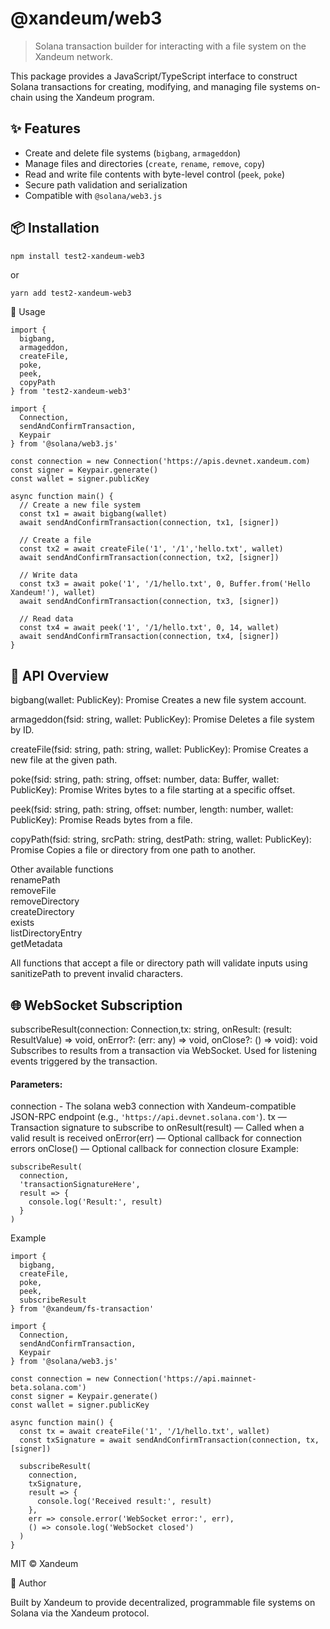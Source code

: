 # @xandeum/web3

> Solana transaction builder for interacting with a file system on the Xandeum network.

This package provides a JavaScript/TypeScript interface to construct Solana transactions for creating, modifying, and managing  file systems on-chain using the Xandeum program.

## ✨ Features

- Create and delete file systems (`bigbang`, `armageddon`)
- Manage files and directories (`create`, `rename`, `remove`, `copy`)
- Read and write file contents with byte-level control (`peek`, `poke`)
- Secure path validation and serialization
- Compatible with `@solana/web3.js`

## 📦 Installation

```bash
npm install test2-xandeum-web3
``` 

or

```
yarn add test2-xandeum-web3
```
🚀 Usage

```
import {
  bigbang,
  armageddon,
  createFile,
  poke,
  peek,
  copyPath
} from 'test2-xandeum-web3'

import {
  Connection,
  sendAndConfirmTransaction,
  Keypair
} from '@solana/web3.js'

const connection = new Connection('https://apis.devnet.xandeum.com)
const signer = Keypair.generate()
const wallet = signer.publicKey

async function main() {
  // Create a new file system
  const tx1 = await bigbang(wallet)
  await sendAndConfirmTransaction(connection, tx1, [signer])

  // Create a file
  const tx2 = await createFile('1', '/1','hello.txt', wallet)
  await sendAndConfirmTransaction(connection, tx2, [signer])

  // Write data
  const tx3 = await poke('1', '/1/hello.txt', 0, Buffer.from('Hello Xandeum!'), wallet)
  await sendAndConfirmTransaction(connection, tx3, [signer])

  // Read data
  const tx4 = await peek('1', '/1/hello.txt', 0, 14, wallet)
  await sendAndConfirmTransaction(connection, tx4, [signer])
}
```

## 🧩 API Overview

bigbang(wallet: PublicKey): Promise<Transaction>
Creates a new file system account.

armageddon(fsid: string, wallet: PublicKey): Promise<Transaction>
Deletes a file system by ID.

createFile(fsid: string, path: string, wallet: PublicKey): Promise<Transaction>
Creates a new file at the given path.

poke(fsid: string, path: string, offset: number, data: Buffer, wallet: PublicKey): Promise<Transaction>
Writes bytes to a file starting at a specific offset.

peek(fsid: string, path: string, offset: number, length: number, wallet: PublicKey): Promise<Transaction>
Reads bytes from a file.

copyPath(fsid: string, srcPath: string, destPath: string, wallet: PublicKey): Promise<Transaction>
Copies a file or directory from one path to another.

Other available functions <br />
renamePath <br />
removeFile <br />
removeDirectory <br />
createDirectory <br />
exists <br />
listDirectoryEntry <br />
getMetadata <br />

All functions that accept a file or directory path will validate inputs using sanitizePath to prevent invalid characters.

## 🌐 WebSocket Subscription

subscribeResult(connection: Connection,tx: string, onResult: (result: ResultValue) => void, onError?: (err: any) => void, onClose?: () => void): void
Subscribes to results from a transaction via WebSocket. Used for listening  events triggered by the transaction.

#### Parameters:

connection - The solana web3 connection with Xandeum-compatible JSON-RPC endpoint (e.g., `'https://api.devnet.solana.com'`).
tx — Transaction signature to subscribe to
onResult(result) — Called when a valid result is received
onError(err) — Optional callback for connection errors
onClose() — Optional callback for connection closure
Example:

```
subscribeResult(
  connection,
  'transactionSignatureHere',
  result => {
    console.log('Result:', result)
  }
)
```

Example
```
import {
  bigbang,
  createFile,
  poke,
  peek,
  subscribeResult
} from '@xandeum/fs-transaction'

import {
  Connection,
  sendAndConfirmTransaction,
  Keypair
} from '@solana/web3.js'

const connection = new Connection('https://api.mainnet-beta.solana.com')
const signer = Keypair.generate()
const wallet = signer.publicKey

async function main() {
  const tx = await createFile('1', '/1/hello.txt', wallet)
  const txSignature = await sendAndConfirmTransaction(connection, tx, [signer])

  subscribeResult(
    connection,
    txSignature,
    result => {
      console.log('Received result:', result)
    },
    err => console.error('WebSocket error:', err),
    () => console.log('WebSocket closed')
  )
}
```

MIT © Xandeum

👤 Author

Built by Xandeum to provide decentralized, programmable file systems on Solana via the Xandeum protocol.


